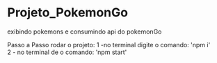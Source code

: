 # Projeto_PokemonGo
 exibindo pokemons e consumindo api do pokemonGo
 
 Passo a Passo rodar o projeto:
 1 -no terminal digite o comando: 'npm i' <br>
 2 - no terminal de o comando: 'npm start'
 
